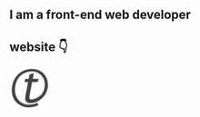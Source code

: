 ## I am a front-end web developer

<h2>website 👇</h2>

<a href="https://trajce.com"><img src="https://github.com/trajce/trajce/raw/master/logo.svg" alt="trajce.com" rel="nofollow" width="70"></a>

